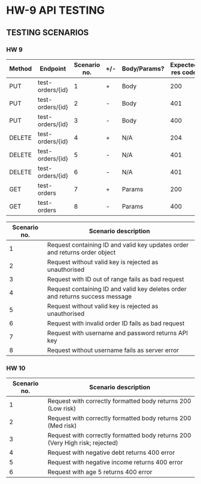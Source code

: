 # HW-9 API TESTING

## TESTING SCENARIOS

### HW 9

| Method | Endpoint         | Scenario no. | +/- | Body/Params? | Expected res code |
|--------|------------------|--------------|-----|--------------|-------------------|
| PUT    | test-orders/{id} | 1            | +   | Body         | 200               |
| PUT    | test-orders/{id} | 2            | -   | Body         | 401               |
| PUT    | test-orders/{id} | 3            | -   | Body         | 400               |
| DELETE | test-orders/{id} | 4            | +   | N/A          | 204               |
| DELETE | test-orders/{id} | 5            | -   | N/A          | 401               |
| DELETE | test-orders/{id} | 6            | -   | N/A          | 401               |
| GET    | test-orders      | 7            | +   | Params       | 200               |
| GET    | test-orders      | 8            | -   | Params       | 400               |


| Scenario no. | Scenario description                                                          |
|--------------|-------------------------------------------------------------------------------|
| 1            | Request containing ID and valid key updates order and returns order object    |
| 2            | Request without valid key is rejected as unauthorised                         |
| 3            | Request with ID out of range fails as bad request                             |
| 4            | Request containing ID and valid key deletes order and returns success message |
| 5            | Request without valid key is rejected as unauthorised                         |
| 6            | Request with invalid order ID fails as bad request                            |
| 7            | Request with username and password returns API key                            |
| 8            | Request without username fails as server error                                |

### HW 10

| Scenario no. | Scenario description                                                         |
|--------------|------------------------------------------------------------------------------|
| 1            | Request with correctly formatted body returns 200 (Low risk)                 |
| 2            | Request with correctly formatted body returns 200 (Med risk)                 |
| 3            | Request with correctly formatted body returns 200 (Very High risk; rejected) |
| 4            | Request with negative debt returns 400 error                                 |
| 5            | Request with negative income returns 400 error                               |
| 6            | Request with age 5 returns 400 error                                         |